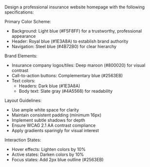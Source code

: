 Design a professional insurance website homepage with the following specifications:

Primary Color Scheme:
- Background: Light blue (#F5F8FF) for a trustworthy, professional appearance
- Header: Royal blue (#1E3A8A) to establish brand authority
- Navigation: Steel blue (#4B72B0) for clear hierarchy

Brand Elements:
- Insurance company logos/tiles: Deep maroon (#800020) for visual contrast
- Call-to-action buttons: Complementary blue (#2563EB)
- Text colors:
  - Headers: Dark blue (#1E3A8A)
  - Body text: Slate gray (#4A5568) for readability

Layout Guidelines:
- Use ample white space for clarity
- Maintain consistent padding (minimum 16px)
- Implement subtle shadows for depth
- Ensure WCAG 2.1 AA contrast compliance
- Apply gradients sparingly for visual interest

Interaction States:
- Hover effects: Lighten colors by 10%
- Active states: Darken colors by 10%
- Focus states: Add 2px blue outline (#2563EB)
